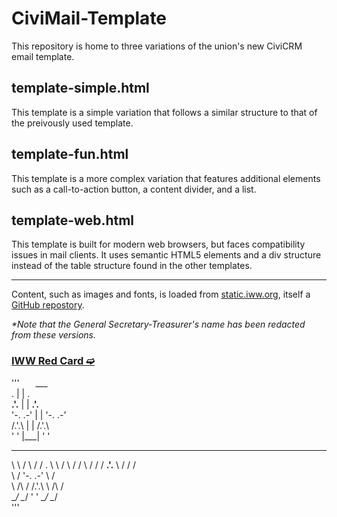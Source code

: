 # CiviMail-Template

This repository is home to three variations of the union's new CiviCRM email template.

## template-simple.html

This template is a simple variation that follows a similar structure to that of the preivously used template.

## template-fun.html

This template is a more complex variation that features additional elements such as a call-to-action button, a content divider, and a list.

## template-web.html

This template is built for modern web browsers, but faces compatibility issues in mail clients. It uses semantic HTML5 elements and a div structure instead of the table structure found in the other templates.

---

Content, such as images and fonts, is loaded from [static.iww.org](https://static.iww.org), itself a [GitHub repostory](https://github.com/iww/static).

*\*Note that the General Secretary-Treasurer's name has been redacted from these versions.*

### [IWW Red Card ➫](https://redcard.iww.org)
'''
                      ___                              
            .        |   |        .           
         __.'.__     |   |     __.'.__        
        '-.   .-'    |   |    '-.   .-'       
          /.'.\      |   |      /.'.\         
          '   '      |___|      '   '         
                                            
____    __    ____           ____    __    ____ 
\   \  /  \  /   /     .     \   \  /  \  /   / 
 \   \/    \/   /   __.'.__   \   \/    \/   /  
  \            /   '-.   .-'   \            /   
   \    /\    /      /.'.\      \    /\    /    
    \__/  \__/       '   '       \__/  \__/     
'''
